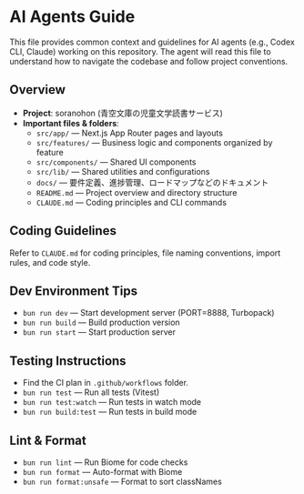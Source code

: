 # AI Agents Guide

This file provides common context and guidelines for AI agents (e.g., Codex CLI, Claude)
working on this repository. The agent will read this file to understand how to navigate the codebase
and follow project conventions.

## Overview

- **Project**: soranohon (青空文庫の児童文学読書サービス)
- **Important files & folders**:
  - `src/app/` — Next.js App Router pages and layouts
  - `src/features/` — Business logic and components organized by feature
  - `src/components/` — Shared UI components
  - `src/lib/` — Shared utilities and configurations
  - `docs/` — 要件定義、進捗管理、ロードマップなどのドキュメント
  - `README.md` — Project overview and directory structure
  - `CLAUDE.md` — Coding principles and CLI commands

## Coding Guidelines

Refer to `CLAUDE.md` for coding principles, file naming conventions, import rules, and code style.

## Dev Environment Tips

- `bun run dev` — Start development server (PORT=8888, Turbopack)
- `bun run build` — Build production version
- `bun run start` — Start production server

## Testing Instructions

- Find the CI plan in `.github/workflows` folder.
- `bun run test` — Run all tests (Vitest)
- `bun run test:watch` — Run tests in watch mode
- `bun run build:test` — Run tests in build mode

## Lint & Format

- `bun run lint` — Run Biome for code checks
- `bun run format` — Auto-format with Biome
- `bun run format:unsafe` — Format to sort classNames
